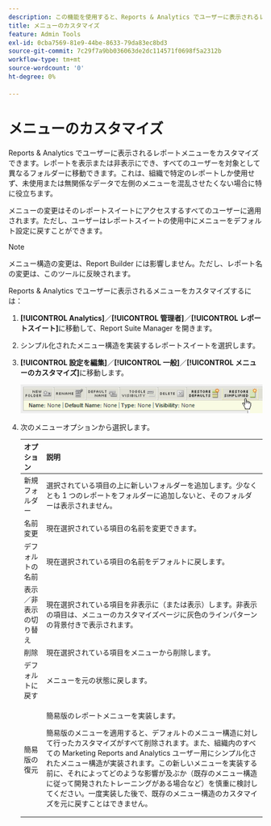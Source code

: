 ```yaml
---
description: この機能を使用すると、Reports & Analytics でユーザーに表示されるレポートメニューをカスタマイズできます。レポートを表示または非表示にでき、すべてのユーザーを対象として異なるフォルダーに移動できます。この機能は、企業で特定のレポートしか使用せず、左側のメニューが未使用または不必要なデータであふれるのを避けたい場合に特に役立ちます。
title: メニューのカスタマイズ
feature: Admin Tools
exl-id: 0cba7569-81e9-44be-8633-79da83ec8bd3
source-git-commit: 7c29f7a9bb036063de2dc114571f0698f5a2312b
workflow-type: tm+mt
source-wordcount: '0'
ht-degree: 0%

---
```


# メニューのカスタマイズ

Reports &amp; Analytics でユーザーに表示されるレポートメニューをカスタマイズできます。レポートを表示または非表示にでき、すべてのユーザーを対象として異なるフォルダーに移動できます。これは、組織で特定のレポートしか使用せず、未使用または無関係なデータで左側のメニューを混乱させたくない場合に特に役立ちます。

メニューの変更はそのレポートスイートにアクセスするすべてのユーザーに適用されます。ただし、ユーザーはレポートスイートの使用中にメニューをデフォルト設定に戻すことができます。

>[!NOTE]
>
>メニュー構造の変更は、Report Builder には影響しません。ただし、レポート名の変更は、このツールに反映されます。

Reports &amp; Analytics でユーザーに表示されるメニューをカスタマイズするには：

1. **[!UICONTROL Analytics]**／**[!UICONTROL 管理者]**／**[!UICONTROL レポートスイート]**&#x200B;に移動して、Report Suite Manager を開きます。
1. シンプル化されたメニュー構造を実装するレポートスイートを選択します。
1. **[!UICONTROL 設定を編集]**／**[!UICONTROL 一般]**／**[!UICONTROL メニューのカスタマイズ]**&#x200B;に移動します。

   ![メニューのカスタマイズオプション](assets/restore-simplified.png)

1. 次のメニューオプションから選択します。

   | オプション | 説明 |
   |--- |--- |
   | 新規フォルダー | 選択されている項目の上に新しいフォルダーを追加します。少なくとも 1 つのレポートをフォルダーに追加しないと、そのフォルダーは表示されません。 |
   | 名前変更 | 現在選択されている項目の名前を変更できます。 |
   | デフォルトの名前 | 現在選択されている項目の名前をデフォルトに戻します。 |
   | 表示／非表示の切り替え | 現在選択されている項目を非表示に（または表示）します。非表示の項目は、メニューのカスタマイズページに灰色のラインパターンの背景付きで表示されます。 |
   | 削除 | 現在選択されている項目をメニューから削除します。 |
   | デフォルトに戻す | メニューを元の状態に戻します。 |
   | 簡易版の復元 | <p>簡易版のレポートメニューを実装します。</p><p>簡易版のメニューを適用すると、デフォルトのメニュー構造に対して行ったカスタマイズがすべて削除されます。また、組織内のすべての Marketing Reports and Analytics ユーザー用にシンプル化されたメニュー構造が実装されます。この新しいメニューを実装する前に、それによってどのような影響が及ぶか（既存のメニュー構造に従って開発されたトレーニングがある場合など）を慎重に検討してください。一度実装した後で、既存のメニュー構造のカスタマイズを元に戻すことはできません。</p> |
